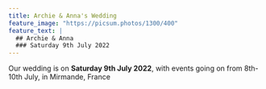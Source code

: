 ```yaml
---
title: Archie & Anna's Wedding
feature_image: "https://picsum.photos/1300/400"
feature_text: |
  ## Archie & Anna
  ### Saturday 9th July 2022
---
```


Our wedding is on **Saturday 9th July 2022**, with events going on from 8th-10th July, in Mirmande, France